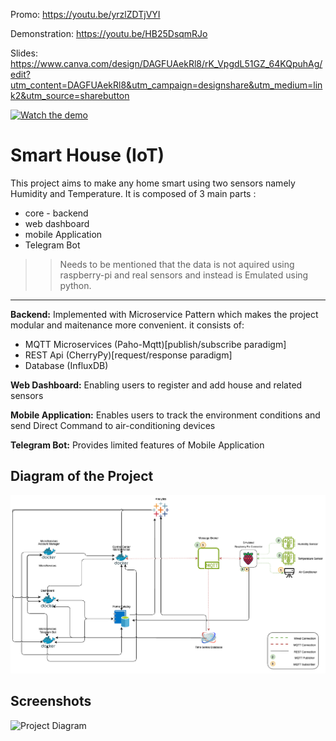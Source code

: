Promo: https://youtu.be/yrzlZDTjVYI

Demonstration: https://youtu.be/HB25DsqmRJo

Slides: https://www.canva.com/design/DAGFUAekRl8/rK_VpgdL51GZ_64KQpuhAg/edit?utm_content=DAGFUAekRl8&utm_campaign=designshare&utm_medium=link2&utm_source=sharebutton


[![Watch the demo](https://img.youtube.com/vi/VIDEO_ID/0.jpg)](https://youtu.be/HB25DsqmRJo) 

# Smart House (IoT)
This project aims to make any home smart using two sensors namely Humidity and Temperature. It is composed of 3 main parts : 
- core - backend
- web dashboard
- mobile Application
- Telegram Bot

>>Needs to be mentioned that the data is not aquired using raspberry-pi and real sensors and instead is Emulated using python.
---
**Backend:**
Implemented with Microservice Pattern which makes the project modular and maitenance more convenient. it consists of:
- MQTT Microservices (Paho-Mqtt)[publish/subscribe paradigm]
- REST Api (CherryPy)[request/response paradigm]
- Database (InfluxDB)

**Web Dashboard:**
Enabling users to register and add house and related sensors

**Mobile Application:**
Enables users to track the environment conditions and send Direct Command to air-conditioning devices

**Telegram Bot:**
Provides limited features of Mobile Application

## Diagram of the Project
![Project Diagram](https://github.com/A-M-Alizadeh/SmartHome2024/blob/main/Proposal/IOT-PoposalDiagram.png)

## Screenshots
![Project Diagram](https://via.placeholder.com/468x300?text=App+Screenshot+Here)

